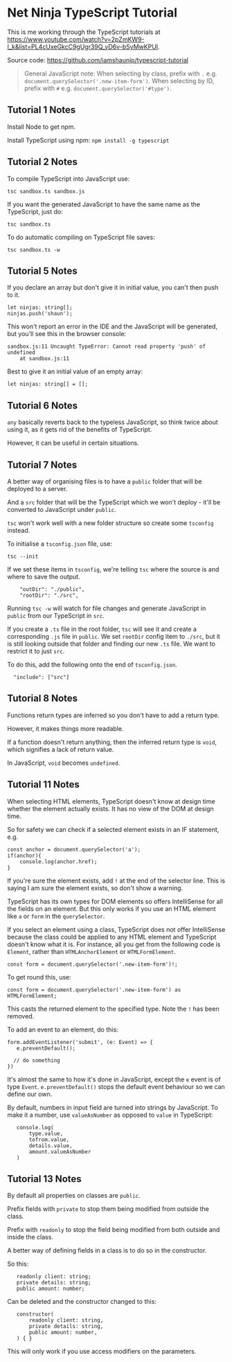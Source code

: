 # Net Ninja TypeScript Tutorial

This is me working through the TypeScript tutorials at https://www.youtube.com/watch?v=2pZmKW9-I_k&list=PL4cUxeGkcC9gUgr39Q_yD6v-bSyMwKPUI.

Source code: https://github.com/iamshaunjp/typescript-tutorial

 > General JavaScript note: When selecting by class, prefix with `.` e.g. `document.querySelector('.new-item-form')`. When selecting by ID, prefix with `#` e.g. `document.querySelector('#type')`.
 
## Tutorial 1 Notes

Install Node to get npm.

Install TypeScript using npm: `npm install -g typescript`

## Tutorial 2 Notes

To compile TypeScript into JavaScript use:

`tsc sandbox.ts sandbox.js`

If you want the generated JavaScript to have the same name as the TypeScript, just do:

`tsc sandbox.ts`

To do automatic compiling on TypeScript file saves:

`tsc sandbox.ts -w`

## Tutorial 5 Notes
If you declare an array but don't give it in initial value, you can't then push to it.

```
let ninjas: string[];
ninjas.push('shaun');
```

This won't report an error in the IDE and the JavaScript will be generated, but you'll see this in the browser console:

```
sandbox.js:11 Uncaught TypeError: Cannot read property 'push' of undefined
    at sandbox.js:11
```

Best to give it an initial value of an empty array:

```
let ninjas: string[] = [];
```

## Tutorial 6 Notes

`any` basically reverts back to the typeless JavaScript, so think twice about using it, as it gets rid of the benefits of TypeScript.

However, it can be useful in certain situations.

## Tutorial 7 Notes
A better way of organising files is to have a `public` folder that will be deployed to a server.

And a `src` folder that will be the TypeScript which we won't deploy - it'll be converted to JavaScript under `public`.

`tsc` won't work well with a new folder structure so create some `tsconfig` instead.

To initialise a `tsconfig.json` file, use:

```
tsc --init
```

If we set these items in `tsconfig`, we're telling `tsc` where the source is and where to save the output.

```
    "outDir": "./public",   
    "rootDir": "./src",  
```

Running `tsc -w` will watch for file changes and generate JavaScript in `public` from our TypeScript in `src`.

If you create a `.ts` file in the root folder, `tsc` will see it and create a corresponding `.js` file in `public`. We set `rootDir` config item to `./src`, but it is still looking outside that folder and finding our new `.ts` file. We want to restrict it to just `src`.

To do this, add the following onto the end of `tsconfig.json`.

```
  "include": ["src"]
```  

## Tutorial 8 Notes
Functions return types are inferred so you don't have to add a return type.

However, it makes things more readable.

If a function doesn't return anything, then the inferred return type is `void`, which signifies a lack of return value.

In JavaScript, `void` becomes `undefined`.

## Tutorial 11 Notes
When selecting HTML elements, TypeScript doesn't know at design time whether the element actually exists. It has no view of the DOM at design time.

So for safety we can check if a selected element exists in an IF statement, e.g.

```
const anchor = document.querySelector('a');
if(anchor){
    console.log(anchor.href);    
}
 ```

 If you're sure the element exists, add `!` at the end of the selector line. This is saying I am sure the element exists, so don't show a warning.

 TypeScript has its own types for DOM elements so offers IntelliSense for all the fields on an element. But this only works if you use an HTML element like `a` or `form` in the `querySelector`.

 If you select an element using a class, TypeScript does not offer IntelliSense because the class could be applied to any HTML element and TypeScript doesn't know what it is. For instance, all you get from the following code is `Element`, rather than `HTMLAnchorElement` or `HTMLFormElement`.

 ```
 const form = document.querySelector('.new-item-form')!;
 ```

 To get round this, use:

 ```
 const form = document.querySelector('.new-item-form') as HTMLFormElement;
 ```

 This casts the returned element to the specified type. Note the `!` has been removed.

 To add an event to an element, do this:

 ```
 form.addEventListener('submit', (e: Event) => {
    e.preventDefault();

   // do something
})
```

 It's almost the same to how it's done in JavaScript, except the `e` event is of type `Event`. `e.preventDefault()` stops the default event behaviour so we can define our own.

 By default, numbers in input field are turned into strings by JavaScript. To make it a number, use `valueAsNumber` as opposed to `value` in TypeScript:

 ```
    console.log(
        type.value,
        tofrom.value,
        details.value,
        amount.valueAsNumber
    )
 ```

 ## Tutorial 13 Notes

 By default all properties on classes are `public`.

 Prefix fields with `private` to stop them being modified from outside the class.

 Prefix with `readonly` to stop the field being modified from both outside and inside the class.

 A better way of defining fields in a class is to do so in the constructor.

 So this:

 ```
    readonly client: string;
    private details: string;
    public amount: number;
 ```

 Can be deleted and the constructor changed to this:

 ```
    constructor(
        readonly client: string,
        private details: string,
        public amount: number,
    ) { }
 ```

 This will only work if you use access modifiers on the parameters.